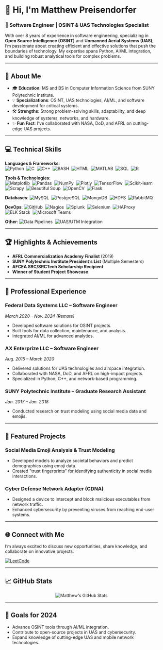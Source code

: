 # 👋 Hi, I'm Matthew Preisendorfer
### 🚀 Software Engineer | OSINT & UAS Technologies Specialist

With over 8 years of experience in software engineering, specializing in **Open Source Intelligence (OSINT)** and **Unmanned Aerial Systems (UAS)**, I’m passionate about creating efficient and effective solutions that push the boundaries of technology. My expertise spans Python, AI/ML integration, and building robust analytical tools for complex problems.

---

## 🌟 About Me  
- 🎓 **Education**: MS and BS in Computer Information Science from SUNY Polytechnic Institute.  
- 💡 **Specializations**: OSINT, UAS technologies, AI/ML, and software development for critical systems.  
- 🛠️ **Strengths**: Strong problem-solving skills, adaptability, and deep knowledge of systems, networks, and hardware.  
- ✨ **Fun Fact**: I’ve collaborated with NASA, DoD, and AFRL on cutting-edge UAS projects.  

---

## 💻 Technical Skills  
**Languages & Frameworks**:  
![Python](https://img.shields.io/badge/Python-3776AB?logo=python&logoColor=white&style=flat)&nbsp;
![C](https://img.shields.io/badge/C-A8B9CC?logo=c&logoColor=white&style=flat)&nbsp;
![C++](https://img.shields.io/badge/C++-00599C?logo=c%2B%2B&logoColor=white&style=flat)&nbsp; 
![BASH](https://img.shields.io/badge/BASH-8A2BE2)&nbsp;
![HTML](https://img.shields.io/badge/HTML-E34F26?logo=html5&logoColor=white&style=flat)&nbsp;
![MATLAB](https://img.shields.io/badge/MATLAB-0076A8?logo=mathworks&logoColor=white&style=flat)&nbsp;
![SQL](https://img.shields.io/badge/SQL-336791?logo=postgresql&logoColor=white&style=flat)&nbsp;
![R](https://img.shields.io/badge/R-276DC3?logo=r&logoColor=white&style=flat)&nbsp;


**Tools & Technologies**:  
![Matplotlib](https://img.shields.io/badge/Matplotlib-3776AB?logo=python&logoColor=white&style=flat)&nbsp;
![Pandas](https://img.shields.io/badge/Pandas-150458?logo=pandas&logoColor=white&style=flat)&nbsp;
![NumPy](https://img.shields.io/badge/NumPy-013243?logo=numpy&logoColor=white&style=flat)&nbsp;
![Plotly](https://img.shields.io/badge/Plotly-3F4F75?logo=plotly&logoColor=white&style=flat)&nbsp;
![TensorFlow](https://img.shields.io/badge/TensorFlow-FF6F00?logo=tensorflow&logoColor=white&style=flat)&nbsp;
![Scikit-learn](https://img.shields.io/badge/Scikit--Learn-F7931E?logo=scikit-learn&logoColor=white&style=flat)&nbsp;
![Scrapy](https://img.shields.io/badge/Scrapy-448DD6?logo=scrapy&logoColor=white&style=flat)&nbsp;
![Beautiful Soup](https://img.shields.io/badge/Beautiful_Soup-3776AB?logo=python&logoColor=white&style=flat)&nbsp;
![OpenCV](https://img.shields.io/badge/OpenCV-5C3EE8?logo=opencv&logoColor=white&style=flat)&nbsp;
![Flask](https://img.shields.io/badge/Flask-b0ee34)&nbsp;

**Databases**:
![MySQL](https://img.shields.io/badge/MySQL-4479A1?logo=mysql&logoColor=white&style=flat)&nbsp;
![PostgreSQL](https://img.shields.io/badge/PostgreSQL-336791?logo=postgresql&logoColor=white&style=flat)&nbsp;
![MongoDB](https://img.shields.io/badge/MongoDB-47A248?logo=mongodb&logoColor=white&style=flat)&nbsp;
![HDFS](https://img.shields.io/badge/HDFS-003E7E?logo=apache-hadoop&logoColor=white&style=flat)&nbsp;
![RabbitMQ](https://img.shields.io/badge/RabbitMQ-b85d8a)&nbsp;

**DevOps**:
![GitHub](https://img.shields.io/badge/GitHub-181717?logo=github&logoColor=white&style=flat)&nbsp;
![Nagios](https://img.shields.io/badge/Nagios-217346?logo=nagios&logoColor=white&style=flat)&nbsp;
![Splunk](https://img.shields.io/badge/Splunk-000000?logo=splunk&logoColor=white&style=flat)&nbsp;
![Selenium](https://img.shields.io/badge/Selenium-43B02A?logo=selenium&logoColor=white&style=flat)&nbsp;
![HAProxy](https://img.shields.io/badge/HAProxy-00ADEF?logo=haproxy&logoColor=white&style=flat)&nbsp;
![ELK Stack](https://img.shields.io/badge/ELK_Stack-005571?logo=elastic&logoColor=white&style=flat)&nbsp;
![Microsoft Teams](https://img.shields.io/badge/Teams-6264A7?logo=microsoft-teams&logoColor=white&style=flat)&nbsp;

**Other**: 
![Data Pipelines](https://img.shields.io/badge/Data_Pipelines-50c0f0)&nbsp;
![UAS/UTM Integration](https://img.shields.io/badge/UAS/UTM_Integration-d64429)&nbsp;

---

## 🏆 Highlights & Achievements  
- **AFRL Commercialization Academy Finalist** (2019)  
- **SUNY Polytechnic Institute President’s List** (Multiple Semesters)  
- **AFCEA SRC/SRCTech Scholarship Recipient**  
- **Winner of Student Project Showcase**  

---

## 💼 Professional Experience  
### **Federal Data Systems LLC** – Software Engineer  
*March 2020 – Nov. 2024 (Remote)*  
- Developed software solutions for OSINT projects.  
- Built tools for data collection, maintenance, and analysis.  
- Integrated AI/ML for advanced analytics.  

### **AX Enterprize LLC** – Software Engineer  
*Aug. 2015 – March 2020*  
- Delivered solutions for UAS technologies and airspace integration.  
- Collaborated with NASA, DoD, and AFRL on high-impact projects.  
- Specialized in Python, C++, and network-based programming.  

### **SUNY Polytechnic Institute** – Graduate Research Assistant  
*Jan. 2017 – Jan. 2018*  
- Conducted research on trust modeling using social media data and emojis.  

---

## 🚀 Featured Projects  
### **Social Media Emoji Analysis & Trust Modeling**  
- Developed models to analyze societal behaviors and predict demographics using emoji data.  
- Created "trust fingerprints" for identifying authenticity in social media interactions.  

### **Cyber Defense Network Adapter (CDNA)**  
- Designed a device to intercept and block malicious executables from network traffic.  
- Enhanced cybersecurity by preventing viruses from reaching end-user systems.  

---

## 🌐 Connect with Me  
I’m always excited to discuss new opportunities, share knowledge, and collaborate on innovative projects.  

[![LeetCode](https://raw.githubusercontent.com/rahuldkjain/github-profile-readme-generator/master/src/images/icons/Social/leet-code.svg)](https://www.leetcode.com/mpreisendorfer)

---

## 📈 GitHub Stats  
<p align="center">
  <img src="https://github-readme-stats.vercel.app/api?username=preisem&show_icons=true&theme=radical" alt="Matthew's GitHub Stats" />
</p>

---

## 🎯 Goals for 2024  
- Advance OSINT tools through AI/ML integration.  
- Contribute to open-source projects in UAS and cybersecurity.  
- Expand knowledge of cutting-edge UAS and mobile network technologies.  
